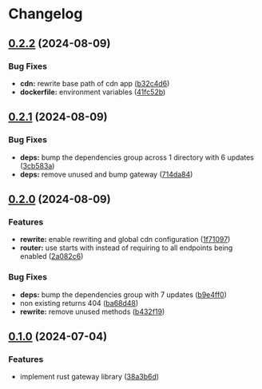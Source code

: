 # Changelog

## [0.2.2](https://github.com/majksa-dev/frontend-gateway/compare/v0.2.1...v0.2.2) (2024-08-09)


### Bug Fixes

* **cdn:** rewrite base path of cdn app ([b32c4d6](https://github.com/majksa-dev/frontend-gateway/commit/b32c4d6ce3170feee39064b7bc12e03f333ecebe))
* **dockerfile:** environment variables ([41fc52b](https://github.com/majksa-dev/frontend-gateway/commit/41fc52b256204cf58975126af21011d38425136e))

## [0.2.1](https://github.com/majksa-dev/frontend-gateway/compare/v0.2.0...v0.2.1) (2024-08-09)


### Bug Fixes

* **deps:** bump the dependencies group across 1 directory with 6 updates ([3cb583a](https://github.com/majksa-dev/frontend-gateway/commit/3cb583a38260751dbce3b59167e2468289a00f3c))
* **deps:** remove unused and bump gateway ([714da84](https://github.com/majksa-dev/frontend-gateway/commit/714da846f1cfb1420a1fba0b8ec1f5b7b4eceb14))

## [0.2.0](https://github.com/majksa-dev/frontend-gateway/compare/v0.1.0...v0.2.0) (2024-08-09)


### Features

* **rewrite:** enable rewriting and global cdn configuration ([1f71097](https://github.com/majksa-dev/frontend-gateway/commit/1f7109787c1d96a9057c997b49baaef339061da2))
* **router:** use starts with instead of requiring to all endpoints being enabled ([2a082c6](https://github.com/majksa-dev/frontend-gateway/commit/2a082c6d7f2c336b05f219d98b237720bd9c7eac))


### Bug Fixes

* **deps:** bump the dependencies group with 7 updates ([b9e4ff0](https://github.com/majksa-dev/frontend-gateway/commit/b9e4ff09034b84d010107d9bbcf13aa7b8d21159))
* non existing returns 404 ([ba68d48](https://github.com/majksa-dev/frontend-gateway/commit/ba68d48a79068323d3a284bd19d5ef3bfd7f4aa4))
* **rewrite:** remove unused methods ([b432f19](https://github.com/majksa-dev/frontend-gateway/commit/b432f190bb2cc303e17b5c8f9cb746cf6ad94f54))

## [0.1.0](https://github.com/majksa-dev/frontend-gateway/compare/v0.0.1...v0.1.0) (2024-07-04)


### Features

* implement rust gateway library ([38a3b6d](https://github.com/majksa-dev/frontend-gateway/commit/38a3b6d076e2fa556a407aeb04050e2fbd785d52))
